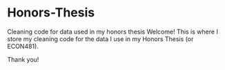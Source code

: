 # Honors-Thesis
Cleaning code for data used in my honors thesis
Welcome! 
This is where I store my cleaning code for the data I use in my Honors Thesis (or ECON481). 

Thank you!
